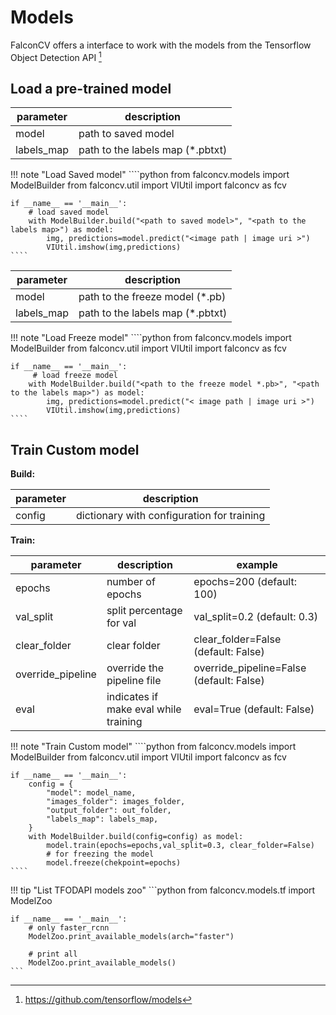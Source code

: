 # Models

FalconCV offers a interface to work with the models from the Tensorflow Object Detection API [^1]
[^1]: https://github.com/tensorflow/models

## Load a pre-trained model

| parameter  | description                      |
| ---------- | -------------------------------- |
| model      | path to saved model              |
| labels_map | path to the labels map (*.pbtxt) |

!!! note "Load Saved model"
    ````python
    from falconcv.models import ModelBuilder
    from falconcv.util import VIUtil
    import falconcv as fcv

    if __name__ == '__main__':        
        # load saved model
        with ModelBuilder.build("<path to saved model>", "<path to the labels map>") as model:
            img, predictions=model.predict("<image path | image uri >")
            VIUtil.imshow(img,predictions)
    ````

| parameter  | description                      |
| ---------- | -------------------------------- |
| model      | path to the freeze model (*.pb)  |
| labels_map | path to the labels map (*.pbtxt) |

!!! note "Load Freeze model"
    ````python
    from falconcv.models import ModelBuilder
    from falconcv.util import VIUtil
    import falconcv as fcv

    if __name__ == '__main__':        
         # load freeze model
        with ModelBuilder.build("<path to the freeze model *.pb>", "<path to the labels map>") as model:
            img, predictions=model.predict("< image path | image uri >")
            VIUtil.imshow(img,predictions)
    ````

## Train Custom model

**Build:**

| parameter  | description                                |
| ---------- | ------------------------------------------ |
| config     | dictionary with configuration for training |

**Train:**

| parameter         | description                           | example                                  |
| ----------------- | ------------------------------------- | ---------------------------------------- |
| epochs            | number of epochs                      | epochs=200 (default: 100)                |
| val_split         | split percentage for val              | val_split=0.2 (default: 0.3)             |
| clear_folder      | clear folder                          | clear_folder=False (default: False)      |
| override_pipeline | override the pipeline file            | override_pipeline=False (default: False) |
| eval              | indicates if make eval while training | eval=True (default: False)               |

!!! note "Train Custom model"
    ````python
    from falconcv.models import ModelBuilder
    from falconcv.util import VIUtil
    import falconcv as fcv

    if __name__ == '__main__':
        config = {
            "model": model_name,
            "images_folder": images_folder,
            "output_folder": out_folder,
            "labels_map": labels_map,
        }
        with ModelBuilder.build(config=config) as model:
            model.train(epochs=epochs,val_split=0.3, clear_folder=False)
            # for freezing the model            
            model.freeze(chekpoint=epochs)
    ````

!!! tip "List TFODAPI models zoo"
    ```python
    from falconcv.models.tf import ModelZoo

    if __name__ == '__main__':
        # only faster_rcnn
        ModelZoo.print_available_models(arch="faster")
    
        # print all
        ModelZoo.print_available_models()
    ```
